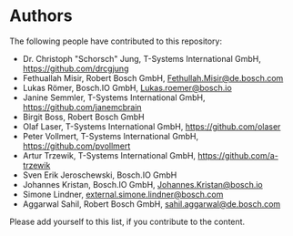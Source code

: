 # Authors

The following people have contributed to this repository:

* Dr. Christoph "Schorsch" Jung, T-Systems International GmbH, https://github.com/drcgjung
* Fethuallah Misir, Robert Bosch GmbH, Fethullah.Misir@de.bosch.com
* Lukas Römer, Bosch.IO GmbH, Lukas.roemer@bosch.io
* Janine Semmler, T-Systems International GmbH, https://github.com/janemcbrain
* Birgit Boss, Robert Bosch GmbH
* Olaf Laser, T-Systems International GmbH, https://github.com/olaser
* Peter Vollmert, T-Systems International GmbH, https://github.com/pvollmert
* Artur Trzewik, T-Systems International GmbH, https://github.com/a-trzewik
* Sven Erik Jeroschewski, Bosch.IO GmbH
* Johannes Kristan, Bosch.IO GmbH, Johannes.Kristan@bosch.io
* Simone Lindner, external.simone.lindner@bosch.com
* Aggarwal Sahil, Robert Bosch GmbH, sahil.aggarwal@de.bosch.com

Please add yourself to this list, if you contribute to the content.
